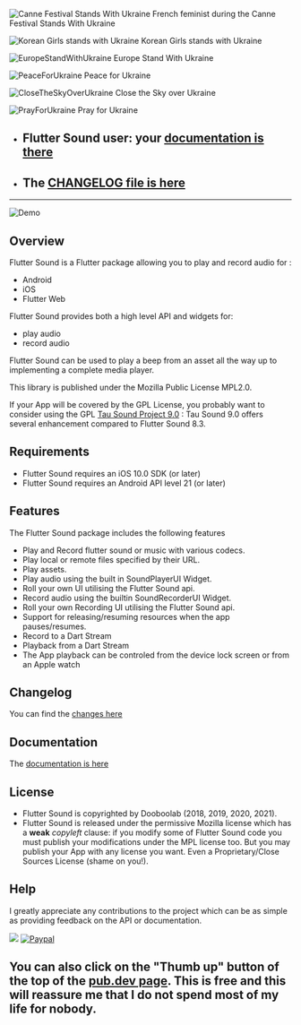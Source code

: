 ![Canne Festival Stands With Ukraine](https://flutter-sound.canardoux.xyz/images/CannesUkraine.png)
French feminist during the Canne Festival Stands With Ukraine

![Korean Girls stands with Ukraine](https://flutter-sound.canardoux.xyz/images/KoreaStandsWithUkraine.jpg)
Korean Girls stands with Ukraine

![EuropeStandWithUkraine](https://flutter-sound.canardoux.xyz/images/stand-with-ukraine.png)
Europe Stand With Ukraine

![PeaceForUkraine](https://flutter-sound.canardoux.xyz/images/2-year-old-irish-girl-ukrainian.jpg)
Peace for Ukraine

![CloseTheSkyOverUkraine](https://flutter-sound.canardoux.xyz/images/close-the-sky.jpeg)
Close the Sky over Ukraine

![PrayForUkraine](https://flutter-sound.canardoux.xyz/images/banner.png)
Pray for Ukraine

- ## Flutter Sound user: your [documentation is there](https://flutter-sound.canardoux.xyz/readme.html)
- ## The [CHANGELOG file is here](https://flutter-sound.canardoux.xyz/changelog.html)

-----------------------------------------------------------------------------------------------------------------------------------

![Demo](https://user-images.githubusercontent.com/27461460/77531555-77c9ec00-6ed6-11ea-9813-320f943b08cc.gif)

## Overview

Flutter Sound is a Flutter package allowing you to play and record audio for :
- Android
- iOS
- Flutter Web

Flutter Sound provides both a high level API and widgets for:

* play audio
* record audio

Flutter Sound can be used to play a beep from an asset all the way up to implementing a complete media player.

This library is published under the Mozilla Public License MPL2.0. 

If your App will be covered by the GPL License,
you probably want to consider using the GPL [Tau Sound Project 9.0](https://pub.dev/packages/tau_sound) : Tau Sound 9.0 offers several enhancement compared to Flutter Sound 8.3.

## Requirements

- Flutter Sound requires an iOS 10.0 SDK (or later)
- Flutter Sound requires an Android API level 21 (or later)

## Features

The Flutter Sound package includes the following features

- Play and Record flutter sound or music with various codecs.
- Play local or remote files specified by their URL.
- Play assets.
- Play audio using the built in SoundPlayerUI Widget.
- Roll your own UI utilising the Flutter Sound api.
- Record audio using the builtin SoundRecorderUI Widget.
- Roll your own Recording UI utilising the Flutter Sound api.
- Support for releasing/resuming resources when the app pauses/resumes.
- Record to a Dart Stream
- Playback from a Dart Stream
- The App playback can be controled from the device lock screen or from an Apple watch

## Changelog

You can find the [changes here](https://flutter-sound.canardoux.xyz/changelog.html)


## Documentation

The [documentation is here](https://flutter-sound.canardoux.xyz/readme.html)


## License

- Flutter Sound is copyrighted by Dooboolab (2018, 2019, 2020, 2021).
- Flutter Sound is released under the permissive Mozilla license which has a **weak** *copyleft* clause: if you modify some of Flutter Sound code you must publish your modifications under the MPL license too. But you may publish your App with any license you want. Even a Proprietary/Close Sources License (shame on you!).

## Help

I greatly appreciate any contributions to the project which can be as simple as providing feedback on the API or documentation.

<a href="https://www.buymeacoffee.com/larpoux"><img src="https://img.buymeacoffee.com/button-api/?text=Buy me a coffee&emoji=💛&slug=larpoux&button_colour=5F7FFF&font_colour=ffffff&font_family=Cookie&outline_colour=000000&coffee_colour=FFDD00"></a>
[![Paypal](https://www.paypalobjects.com/webstatic/mktg/Logo/pp-logo-100px.png)](https://paypal.me/thetauproject?locale.x=fr_FR)

## You can also click on the "Thumb up" button of the top of the [pub.dev page](https://pub.dev/packages/flutter_sound). This is free and this will reassure me that **I do not spend most of my life for nobody**.


